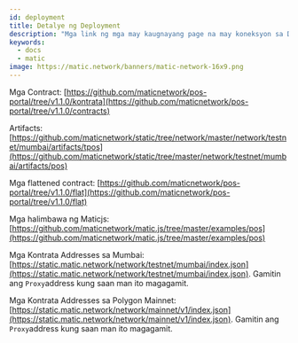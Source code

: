 ```yaml
---
id: deployment
title: Detalye ng Deployment
description: "Mga link ng mga may kaugnayang page na may koneksyon sa Deployment."
keywords:
  - docs
  - matic
image: https://matic.network/banners/matic-network-16x9.png
---
```


Mga Contract: [https://github.com/maticnetwork/pos-portal/tree/v1.1.0/kontrata](https://github.com/maticnetwork/pos-portal/tree/v1.1.0/contracts)

Artifacts: [https://github.com/maticnetwork/static/tree/network/master/network/testnet/mumbai/artifacts/tpos](https://github.com/maticnetwork/static/tree/master/network/testnet/mumbai/artifacts/pos)

Mga flattened contract: [https://github.com/maticnetwork/pos-portal/tree/v1.1.0/flat](https://github.com/maticnetwork/pos-portal/tree/v1.1.0/flat)

Mga halimbawa ng Maticjs: [https://github.com/maticnetwork/matic.js/tree/master/examples/pos](https://github.com/maticnetwork/matic.js/tree/master/examples/pos)

Mga Kontrata Addresses sa Mumbai: [https://static.matic.network/network/testnet/mumbai/index.json](https://static.matic.network/network/testnet/mumbai/index.json). Gamitin ang `Proxy`address kung saan man ito magagamit.

Mga Kontrata Addresses sa Polygon Mainnet: [https://static.matic.network/network/mainnet/v1/index.json](https://static.matic.network/network/mainnet/v1/index.json). Gamitin ang `Proxy`address kung saan man ito magagamit.
